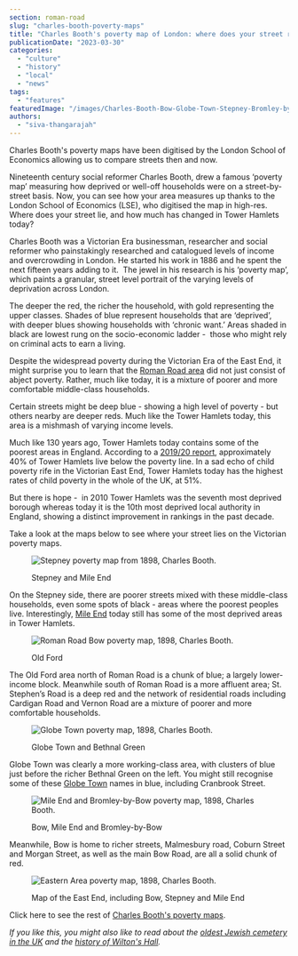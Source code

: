 ```yaml
---
section: roman-road
slug: "charles-booth-poverty-maps"
title: "Charles Booth's poverty map of London: where does your street rank?"
publicationDate: "2023-03-30"
categories: 
  - "culture"
  - "history"
  - "local"
  - "news"
tags: 
  - "features"
featuredImage: "/images/Charles-Booth-Bow-Globe-Town-Stepney-Bromley-by-Bow.jpg"
authors: 
  - "siva-thangarajah"
---
```


Charles Booth's poverty maps have been digitised by the London School of Economics allowing us to compare streets then and now.

Nineteenth century social reformer Charles Booth, drew a famous ‘poverty map’ measuring how deprived or well-off households were on a street-by-street basis. Now, you can see how your area measures up thanks to the London School of Economics (LSE), who digitised the map in high-res. Where does your street lie, and how much has changed in Tower Hamlets today? 

Charles Booth was a Victorian Era businessman, researcher and social reformer who painstakingly researched and catalogued levels of income and overcrowding in London. He started his work in 1886 and he spent the next fifteen years adding to it.  The jewel in his research is his ‘poverty map’, which paints a granular, street level portrait of the varying levels of deprivation across London. 

The deeper the red, the richer the household, with gold representing the upper classes. Shades of blue represent households that are ‘deprived’, with deeper blues showing households with ‘chronic want.’ Areas shaded in black are lowest rung on the socio-economic ladder -  those who might rely on criminal acts to earn a living. 

Despite the widespread poverty during the Victorian Era of the East End, it might surprise you to learn that the [Roman Road area](https://romanroadlondon.com/where-is-bow-mile-end-old-ford-globe-town/) did not just consist of abject poverty. Rather, much like today, it is a mixture of poorer and more comfortable middle-class households.

Certain streets might be deep blue - showing a high level of poverty - but others nearby are deeper reds. Much like the Tower Hamlets today, this area is a mishmash of varying income levels. 

Much like 130 years ago, Tower Hamlets today contains some of the poorest areas in England. According to a [2019/20 report](https://www.trustforlondon.org.uk/data/boroughs/tower-hamlets-poverty-and-inequality-indicators/), approximately 40% of Tower Hamlets live below the poverty line. In a sad echo of child poverty rife in the Victorian East End, Tower Hamlets today has the highest rates of child poverty in the whole of the UK, at 51%.

But there is hope -  in 2010 Tower Hamlets was the seventh most deprived borough whereas today it is the 10th most deprived local authority in England, showing a distinct improvement in rankings in the past decade.

Take a look at the maps below to see where your street lies on the Victorian poverty maps.

<figure>

![Stepney poverty map from 1898, Charles Booth.](/images/Charles-Booth-Stepney-1024x683.jpg)

<figcaption>

Stepney and Mile End

</figcaption>

</figure>

On the Stepney side, there are poorer streets mixed with these middle-class households, even some spots of black - areas where the poorest peoples live. Interestingly, [Mile End](https://romanroadlondon.com/mile-end-park-history/) today still has some of the most deprived areas in Tower Hamlets.

<figure>

![Roman Road Bow poverty map, 1898, Charles Booth.](/images/Charles-Booth-Bow-1024x683.jpg)

<figcaption>

Old Ford

</figcaption>

</figure>

The Old Ford area north of Roman Road is a chunk of blue; a largely lower-income block. Meanwhile south of Roman Road is a more affluent area; St. Stephen’s Road is a deep red and the network of residential roads including Cardigan Road and Vernon Road are a mixture of poorer and more comfortable households.

<figure>

![Globe Town poverty map, 1898, Charles Booth.](/images/Charles-Booth-Globe-Town-1024x683.jpg)

<figcaption>

Globe Town and Bethnal Green

</figcaption>

</figure>

Globe Town was clearly a more working-class area, with clusters of blue just before the richer Bethnal Green on the left. You might still recognise some of these [Globe Town](https://romanroadlondon.com/globe-town-area-guide/) names in blue, including Cranbrook Street.

<figure>

![Mile End and Bromley-by-Bow poverty map, 1898, Charles Booth.](/images/Charles-Booth-Mile-End-Bromley-by-Bow-1024x683.jpg)

<figcaption>

Bow, Mile End and Bromley-by-Bow

</figcaption>

</figure>

Meanwhile, Bow is home to richer streets, Malmesbury road, Coburn Street and Morgan Street, as well as the main Bow Road, are all a solid chunk of red.

<figure>

![Eastern Area poverty map, 1898, Charles Booth.](/images/Charles-Booth-Sheet-1-Eastern-Area.jpg)

<figcaption>

Map of the East End, including Bow, Stepney and Mile End

</figcaption>

</figure>

Click here to see the rest of [Charles Booth's poverty maps](https://booth.lse.ac.uk/about).

_If you like this, you might also like to read about the [oldest Jewish cemetery in the UK](https://romanroadlondon.com/local/society/heritage/) and the [history of Wilton's Hall](https://romanroadlondon.com/wilton-s-music-hall-history/)._


